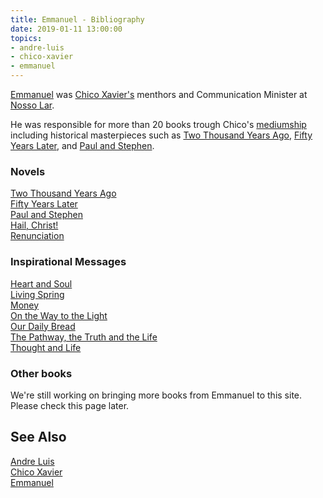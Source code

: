 ```yaml
---
title: Emmanuel - Bibliography
date: 2019-01-11 13:00:00
topics: 
- andre-luis
- chico-xavier
- emmanuel
---
```


[Emmanuel](/bio/emmanuel) was [Chico Xavier's](/bio/chico-xavier) menthors and
Communication Minister at [Nosso Lar](/about/nosso-lar).

He was responsible for more than 20 books trough Chico's
[mediumship](/about/mediumship) including historical masterpieces such as 
[Two Thousand Years Ago](two-thousand-years-ago), [Fifty Years Later](fifty-years-later),
and [Paul and Stephen](paul-and-stephen).


### Novels
[Two Thousand Years Ago](two-thousand-years-ago)  
[Fifty Years Later](fifty-years-later)  
[Paul and Stephen](paul-and-stephen)  
[Hail, Christ!](hail-christ)  
[Renunciation](renunciation)  


### Inspirational Messages
[Heart and Soul](heart-and-soul)  
[Living Spring](living-spring)  
[Money](money)  
[On the Way to the Light](on-the-way-to-the-light)  
[Our Daily Bread](our-daily-bread)  
[The Pathway, the Truth and the Life](pathway-truth-life)  
[Thought and Life](thought-and-life)  

### Other books
We're still working on bringing more books from Emmanuel to this site. 
Please check this page later. 

## See Also
[Andre Luis](/bio/andre-luis)  
[Chico Xavier](/bio/chico-xavier)  
[Emmanuel](/bio/emmanuel)  
